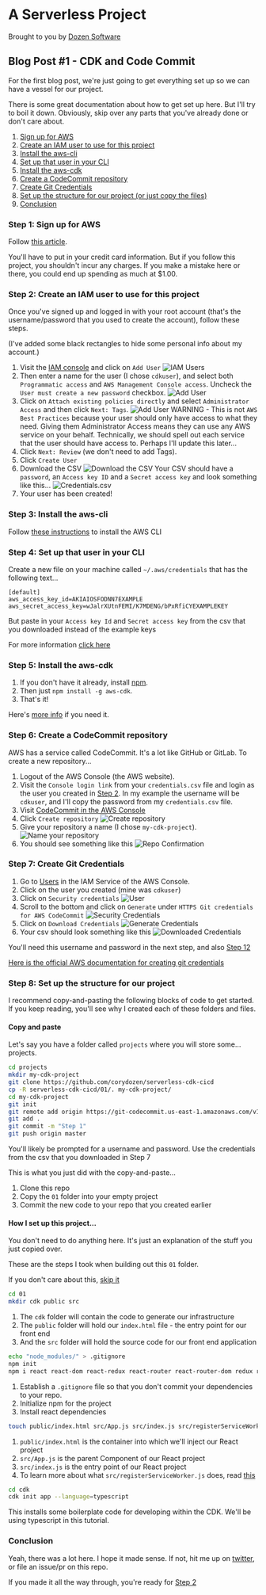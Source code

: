 # A Serverless Project

Brought to you by [Dozen Software](https://dozensoft.com/)

## Blog Post #1 - CDK and Code Commit

For the first blog post, we're just going to get everything set up so we can have a vessel for our project.

There is some great documentation about how to get set up here. But I'll try to boil it down. Obviously, skip over any parts that you've already done or don't care about.

1. [Sign up for AWS](#signup)
1. [Create an IAM user to use for this project](#iam)
1. [Install the aws-cli](#install-cli)
1. [Set up that user in your CLI](#setup-cli)
1. [Install the aws-cdk](#install-cdk)
1. [Create a CodeCommit repository](#codecommit)
1. [Create Git Credentials](#git-creds)
1. [Set up the structure for our project (or just copy the files)](#structure)
1. [Conclusion](#conclusion)

### Step 1: Sign up for AWS <a name="signup"></a>

Follow [this article](https://aws.amazon.com/premiumsupport/knowledge-center/create-and-activate-aws-account/).

You'll have to put in your credit card information. But if you follow this project, you shouldn't incur any charges. If you make a mistake here or there, you could end up spending as much at \$1.00.

### Step 2: Create an IAM user to use for this project <a name="iam"></a>

Once you've signed up and logged in with your root account (that's the username/password that you used to create the account), follow these steps.

(I've added some black rectangles to hide some personal info about my account.)

1. Visit the [IAM console](https://console.aws.amazon.com/iam/home?#/users) and click on `Add User`
   ![IAM Users](../images/01_Iam_Users.png)
2. Then enter a name for the user (I chose `cdkuser`), and select both `Programmatic access` and `AWS Management Console access`. Uncheck the `User must create a new password` checkbox.
   ![Add User](../images/02_Add_User.png)
3. Click on `Attach existing policies directly` and select `Administrator Access` and then click `Next: Tags`.
   ![Add User](../images/03_Set_Permissions.png)
   WARNING - This is not `AWS Best Practices` because your user should only have access to what they need. Giving them Administrator Access means they can use any AWS service on your behalf. Technically, we should spell out each service that the user should have access to. Perhaps I'll update this later...
4. Click `Next: Review` (we don't need to add Tags).
5. Click `Create User`
6. Download the CSV
   ![Download the CSV](../images/04_Download_Csv.png)
   Your CSV should have a `password`, an `Access key ID` and a `Secret access key` and look something like this...
   ![Credentials.csv](../images/05_Credentials.png)
7. Your user has been created!

### Step 3: Install the aws-cli <a name="install-cli"></a>

Follow [these instructions](https://docs.aws.amazon.com/cli/latest/userguide/cli-chap-install.html) to install the AWS CLI

### Step 4: Set up that user in your CLI <a name="setup-cli"></a>

Create a new file on your machine called `~/.aws/credentials` that has the following text...

```
[default]
aws_access_key_id=AKIAIOSFODNN7EXAMPLE
aws_secret_access_key=wJalrXUtnFEMI/K7MDENG/bPxRfiCYEXAMPLEKEY
```

But paste in your `Access key Id` and `Secret access key` from the csv that you downloaded instead of the example keys

For more information [click here](https://docs.aws.amazon.com/en_pv/cli/latest/userguide/cli-configure-files.html#cli-configure-files-where)

### Step 5: Install the aws-cdk <a name="install-cdk"></a>

1. If you don't have it already, install [npm](https://www.npmjs.com/get-npm).
1. Then just `npm install -g aws-cdk`.
1. That's it!

Here's [more info](https://docs.aws.amazon.com/en_pv/cdk/latest/guide/getting_started.html) if you need it.

### Step 6: Create a CodeCommit repository <a name="codecommit"></a>

AWS has a service called CodeCommit. It's a lot like GitHub or GitLab.
To create a new repository...

1. Logout of the AWS Console (the AWS website).
1. Visit the `Console login link` from your `credentials.csv` file and login as the user you created in [Step 2](#iam). In my example the username will be `cdkuser`, and I'll copy the password from my `credentials.csv` file.
1. Visit [CodeCommit in the AWS Console](https://us-east-1.console.aws.amazon.com/codesuite/codecommit/repositories?region=us-east-1)
1. Click `Create repository`
   ![Create repository](../images/06_Create_Repo.png)
1. Give your repository a name (I chose `my-cdk-project`).
   ![Name your repository](../images/07_Name_Repo.png)
1. You should see something like this
   ![Repo Confirmation](../images/08_Repo_Confirmation.png)

### Step 7: Create Git Credentials <a name="git-creds"></a>

1. Go to [Users](https://console.aws.amazon.com/iam/home?region=us-east-1#/users) in the IAM Service of the AWS Console.
1. Click on the user you created (mine was `cdkuser`)
1. Click on `Security credentials`
   ![User](../images/09_User.png)
1. Scroll to the bottom and click on `Generate` under `HTTPS Git credentials for AWS CodeCommit`
   ![Security Credentials](../images/10_Security_Credentials.png)
1. Click on `Download Credentials`
   ![Generate Credentials](../images/11_Generate_Credentials.png)
1. Your csv should look something like this
   ![Downloaded Credentials](../images/12_Git_Credentials_Csv.png)

You'll need this username and password in the next step, and also [Step 12](../12#run)

[Here is the official AWS documentation for creating git credentials](https://docs.aws.amazon.com/codecommit/latest/userguide/setting-up-gc.html?icmpid=docs_acc_console_connect_np)

### Step 8: Set up the structure for our project <a name="structure"></a>

I recommend copy-and-pasting the following blocks of code to get started. If you keep reading, you'll see why I created each of these folders and files.

#### Copy and paste

Let's say you have a folder called `projects` where you will store some... projects.

```sh
cd projects
mkdir my-cdk-project
git clone https://github.com/corydozen/serverless-cdk-cicd
cp -R serverless-cdk-cicd/01/. my-cdk-project/
cd my-cdk-project
git init
git remote add origin https://git-codecommit.us-east-1.amazonaws.com/v1/repos/my-cdk-project
git add .
git commit -m "Step 1"
git push origin master
```

You'll likely be prompted for a username and password. Use the credentials from the csv that you downloaded in Step 7

This is what you just did with the copy-and-paste...

1. Clone this repo
1. Copy the `01` folder into your empty project
1. Commit the new code to your repo that you created earlier

#### How I set up this project...

You don't need to do anything here. It's just an explanation of the stuff you just copied over.

These are the steps I took when building out this `01` folder.

If you don't care about this, [skip it](#conclusion)

```sh
cd 01
mkdir cdk public src
```

1. The `cdk` folder will contain the code to generate our infrastructure
1. The `public` folder will hold our `index.html` file - the entry point for our front end
1. And the `src` folder will hold the source code for our front end application

```sh
echo "node_modules/" > .gitignore
npm init
npm i react react-dom react-redux react-router react-router-dom redux redux-devtools-extension redux-thunk
```

1. Establish a `.gitignore` file so that you don't commit your dependencies to your repo.
1. Initialize npm for the project
1. Install react dependencies

```sh
touch public/index.html src/App.js src/index.js src/registerServiceWorker.js
```

1. `public/index.html` is the container into which we'll inject our React project
1. `src/App.js` is the parent Component of our React project
1. `src/index.js` is the entry point of our React project
1. To learn more about what `src/registerServiceWorker.js` does, read [this](https://developer.mozilla.org/en-US/docs/Web/API/Service_Worker_API)

```sh
cd cdk
cdk init app --language=typescript
```

This installs some boilerplate code for developing within the CDK. We'll be using typescript in this tutorial.

### Conclusion <a name="conclusion"></a>

Yeah, there was a lot here. I hope it made sense. If not, hit me up on [twitter](https://twitter.com/murribu), or file an issue/pr on this repo.

If you made it all the way through, you're ready for [Step 2](../02)
